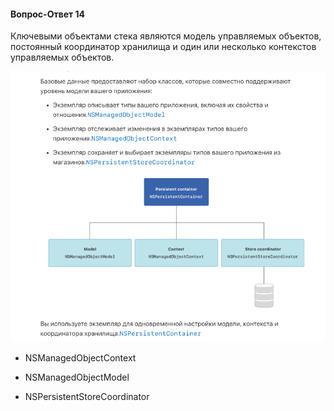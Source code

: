 #### Вопрос-Ответ 14
Ключевыми объектами стека являются модель управляемых объектов, постоянный координатор хранилища и один или несколько контекстов управляемых объектов. 

![](https://github.com/TOxaREY/Answers_Objective-C/blob/master/image/QA_14.png)

* NSManagedObjectContext

* NSManagedObjectModel

* NSPersistentStoreCoordinator